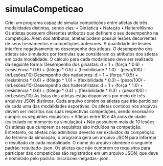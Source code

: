 # simulaCompeticao
 Criei um programa capaz de simular competições entre atletas de três
modalidades distintas, sendo elas:
• Ginástica
• Natação
• Halterofilismo
Os atletas possuem diferentes atributos que definem o seu desempenho na competição. Além dos atributos, atletas podem possuir lesões decorrentes de seus treinamentos e
competições anteriores. A quantidade de lesões interfere negativamente no desempenho dos atletas. O desempenho dos atletas são simulados por fórmulas que consideram os atributos dos atletas em cada modalidade. O cálculo para cada modalidade deve ser realizado da seguinte forma:
Desempenho dos ginastas:
d = 1 + (força * 0.6) + (resistência * 0.6) + (fôlego * 0.5) + (flexibilidade * 1.0) – (peso/100) - (nrLesões/10)
Desempenho dos nadadores:
d = 1 + (força * 0.5) + (resistência * 0.6) + (fôlego * 1.0) + (flexibilidade * 0.3) – (peso/100) - (nrLesões/10)
Desempenho dos halterofilistas:
d = 1 + (força * 1.0) + (resistência * 0.6) + (fôlego * 0.4) + (flexibilidade * 0.3) + (peso/100) - (nrLesões/10)
As listas dos atletas estão disponíveis por meio de três arquivos JSON distintos. Cada arquivo contém os atletas que irão participar de cada uma das modalidades esportivas. 
Os atletas contidos nos arquivos devem ser inscritos nas suas respectivas competições, sendo necessário cumprir os seguintes requisitos: 
• Atletas entre 18 e 45 anos de idade (calculado no momento da simulação)
• Não possuírem mais de 10 lesões
Os atletas que cumprem os requisitos são incluídos na competição. Entretanto, os atletas não admitidos deverão ser excluídos da competição. Ao término da simulação, o programa gera um arquivo JSON para informar o resultado de cada modalidade. O nome do arquivo obedece o seguinte padrão: resultado-<modalidade>.json. Os atletas que não cumprem os requisitos para participar das competições são registrados em um arquivo JSON, que deve é nominado pelo padrão: inscricoes-negadas-<modalidade>.json.
